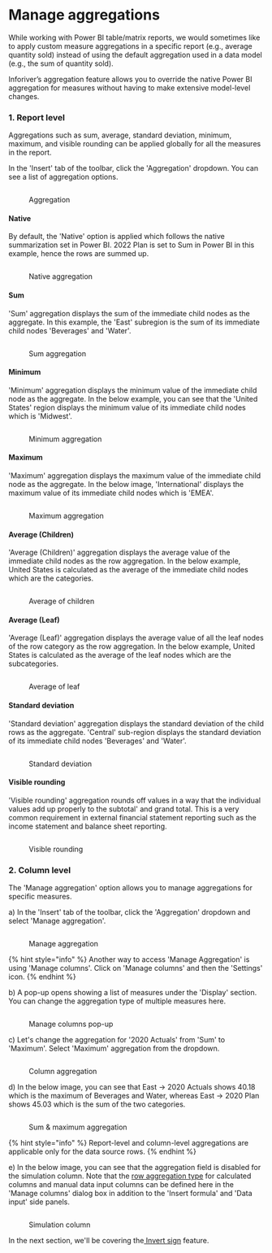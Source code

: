 # Manage aggregations

While working with Power BI table/matrix reports, we would sometimes like to apply custom measure aggregations in a specific report (e.g., average quantity sold) instead of using the default aggregation used in a data model (e.g., the sum of quantity sold).&#x20;

Inforiver’s aggregation feature allows you to override the native Power BI aggregation for measures without having to make extensive model-level changes.&#x20;

### 1. Report level

Aggregations such as sum, average, standard deviation, minimum, maximum, and visible rounding can be applied globally for all the measures in the report.

In the 'Insert' tab of the toolbar, click the 'Aggregation' dropdown. You can see a list of aggregation options.&#x20;

<figure><img src="../.gitbook/assets/Aggregation dropdown.png" alt=""><figcaption><p>Aggregation</p></figcaption></figure>

#### Native

By default, the 'Native' option is applied which follows the native summarization set in Power BI. 2022 Plan is set to Sum in Power BI in this example, hence the rows are summed up.

<figure><img src="../.gitbook/assets/Native (1).png" alt=""><figcaption><p>Native aggregation</p></figcaption></figure>

#### Sum

'Sum' aggregation displays the sum of the immediate child nodes as the aggregate. In this example, the 'East' subregion is the sum of its immediate child nodes 'Beverages' and 'Water'.

<figure><img src="../.gitbook/assets/Sum (2).png" alt=""><figcaption><p>Sum aggregation</p></figcaption></figure>

#### Minimum

'Minimum' aggregation displays the minimum value of the immediate child node as the aggregate. In the below example, you can see that the 'United States' region displays the minimum value of its immediate child nodes which is 'Midwest'.

<figure><img src="../.gitbook/assets/Minimum.png" alt=""><figcaption><p>Minimum aggregation</p></figcaption></figure>

#### Maximum

'Maximum' aggregation displays the maximum value of the immediate child node as the aggregate. In the below image, 'International' displays the maximum value of its immediate child nodes which is 'EMEA'. &#x20;

<figure><img src="../.gitbook/assets/Max (1).png" alt=""><figcaption><p>Maximum aggregation</p></figcaption></figure>

#### Average (Children)

'Average (Children)' aggregation displays the average value of the immediate child nodes as the row aggregation. In the below example, United States is calculated as the average of the immediate child nodes which are the categories.

<figure><img src="../.gitbook/assets/Average children.png" alt=""><figcaption><p>Average of children</p></figcaption></figure>

#### Average (Leaf)

'Average (Leaf)' aggregation displays the average value of all the leaf nodes of the row category as the row aggregation. In the below example, United States is calculated as the average of the leaf nodes which are the subcategories.

<figure><img src="../.gitbook/assets/Average leaf.png" alt=""><figcaption><p>Average of leaf</p></figcaption></figure>

#### Standard deviation

'Standard deviation' aggregation displays the standard deviation of the child rows as the aggregate. 'Central' sub-region displays the standard deviation of its immediate child nodes 'Beverages' and 'Water'.

<figure><img src="../.gitbook/assets/Std.png" alt=""><figcaption><p>Standard deviation</p></figcaption></figure>

#### Visible rounding

'Visible rounding' aggregation rounds off values in a way that the individual values add up properly to the subtotal' and grand total. This is a very common requirement in external financial statement reporting such as the income statement and balance sheet reporting.

<figure><img src="../.gitbook/assets/Visible.png" alt=""><figcaption><p>Visible rounding</p></figcaption></figure>

### 2. Column level

The 'Manage aggregation' option allows you to manage aggregations for specific measures.

a) In the 'Insert' tab of the toolbar, click the 'Aggregation' dropdown and select 'Manage aggregation'.

<figure><img src="../.gitbook/assets/Manage.png" alt=""><figcaption><p>Manage aggregation</p></figcaption></figure>

{% hint style="info" %}
Another way to access 'Manage Aggregation' is using 'Manage columns'. Click on 'Manage columns' and then the 'Settings' icon.
{% endhint %}

b) A pop-up opens showing a list of measures under the 'Display' section. You can change the aggregation type of multiple measures here.

<figure><img src="../.gitbook/assets/Display.png" alt=""><figcaption><p>Manage columns pop-up</p></figcaption></figure>

c) Let's change the aggregation for '2020 Actuals' from 'Sum' to 'Maximum'. Select 'Maximum' aggregation from the dropdown.&#x20;

<figure><img src="../.gitbook/assets/Change agg.png" alt=""><figcaption><p>Column aggregation</p></figcaption></figure>

d) In the below image, you can see that East -> 2020 Actuals shows 40.18 which is the maximum of Beverages and Water, whereas East -> 2020 Plan shows 45.03 which is the sum of the two categories. &#x20;

<figure><img src="../.gitbook/assets/Sum &#x26; maximum aggregation.png" alt=""><figcaption><p>Sum &#x26; maximum aggregation</p></figcaption></figure>

{% hint style="info" %}
Report-level and column-level aggregations are applicable only for the data source rows.
{% endhint %}

e) In the below image, you can see that the aggregation field is disabled for the simulation column. Note that the [row aggregation type](../working-with-inforiver/4.-adding-business-logic-and-formulae/insert-manual-input-columns/insert-manual-input-columns.md#i-row-aggregation-type) for calculated columns and manual data input columns can be defined here in the 'Manage columns' dialog box in addition to the 'Insert formula' and 'Data input' side panels. &#x20;

<figure><img src="../.gitbook/assets/For.png" alt=""><figcaption><p>Simulation column </p></figcaption></figure>

In the next section, we'll be covering the[ Invert sign](invert-sign.md) feature.
